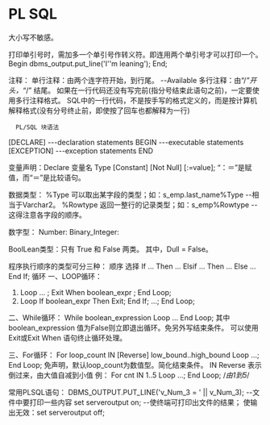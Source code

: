 PL SQL
===
大小写不敏感。

打印单引号时，需加多一个单引号作转义符。即连用两个单引号才可以打印一个。
    Begin dbms_output.put_line('I''m leaning');
    End;

注释：
单行注释：由两个连字符开始，到行尾。
   --Available
多行注释：由“/*”开头，“*/” 结尾。
 如果在一行代码还没有写完前(指分号结束此语句之前)，一定要使用多行注释格式。
 SQL中的一行代码，不是按手写的格式定义的，而是按计算机解释格式(没有分号终止前，即使按了回车也都解释为一行)


      PL/SQL 块语法
[DECLARE]
        ---declaration statements
BEGIN
        ---executable statements
[EXCEPTION]
        ---exception statements
END


变量声明：Declare
    变量名 Type [Constant] [Not Null] [:=value];
 “：＝”是赋值，而“＝”是比较语句。

数据类型：
        %Type 可以取出某字段的类型；如：s_emp.last_name%Type --相当于Varchar2。
        %Rowtype 返回一整行的记录类型；如：s_emp%Rowtype --这得注意各字段的顺序。

数字型：
Number:
Binary_Integer:

BoolLean类型：只有 True 和 False 两类。
        其中，Dull = False。

程序执行顺序的类型可分三种：
顺序
选择
        If ... Then ...
        Elsif ... Then ...
        Else ...
        End If;
循环
一、LOOP循环：
  1. Loop ... ; Exit When boolean_expr ; End Loop;
  2. Loop If boolean_expr Then Exit; End If;
            ...; End Loop;

二、While循环：
       While boolean_expression
          Loop ... End Loop;
        其中boolean_expression 值为False则立即退出循环。免另外写结束条件。
        可以使用Exit或Exit When 语句终止循环处理。

三、For循环：
       For loop_count IN [Reverse] low_bound..high_bound
             Loop ...; End Loop;
        免声明，默认loop_count为数值型。简化结束条件。
        IN Reverse 表示倒过来，由大值自减到小值
        例： For cnt IN 1..5 Loop ...; End Loop; /*由1到5*/



常用PLSQL语句：
    DBMS_OUTPUT.PUT_LINE('v_Num_3 = ' || v_Num_3); --文件中要打印一些内容
    set serveroutput on; --使终端可打印出文件的结果； 使输出无效：set serveroutput off;